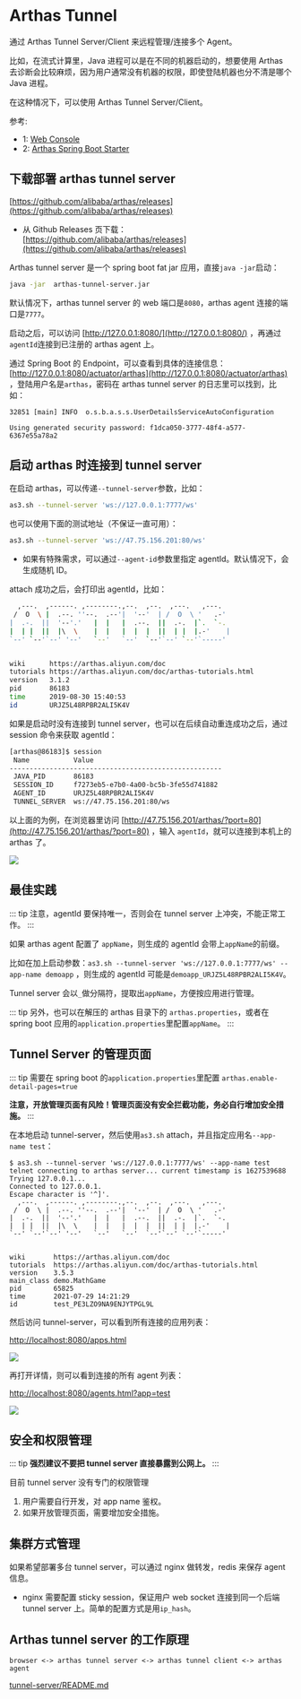 # Arthas Tunnel

通过 Arthas Tunnel Server/Client 来远程管理/连接多个 Agent。

比如，在流式计算里，Java 进程可以是在不同的机器启动的，想要使用 Arthas 去诊断会比较麻烦，因为用户通常没有机器的权限，即使登陆机器也分不清是哪个 Java 进程。

在这种情况下，可以使用 Arthas Tunnel Server/Client。

参考:

- 1: [Web Console](web-console.md)
- 2: [Arthas Spring Boot Starter](spring-boot-starter.md)

## 下载部署 arthas tunnel server

[https://github.com/alibaba/arthas/releases](https://github.com/alibaba/arthas/releases)

- 从 Github Releases 页下载： [https://github.com/alibaba/arthas/releases](https://github.com/alibaba/arthas/releases)

Arthas tunnel server 是一个 spring boot fat jar 应用，直接`java -jar`启动：

```bash
java -jar  arthas-tunnel-server.jar
```

默认情况下，arthas tunnel server 的 web 端口是`8080`，arthas agent 连接的端口是`7777`。

启动之后，可以访问 [http://127.0.0.1:8080/](http://127.0.0.1:8080/) ，再通过`agentId`连接到已注册的 arthas agent 上。

通过 Spring Boot 的 Endpoint，可以查看到具体的连接信息： [http://127.0.0.1:8080/actuator/arthas](http://127.0.0.1:8080/actuator/arthas) ，登陆用户名是`arthas`，密码在 arthas tunnel server 的日志里可以找到，比如：

```
32851 [main] INFO  o.s.b.a.s.s.UserDetailsServiceAutoConfiguration

Using generated security password: f1dca050-3777-48f4-a577-6367e55a78a2
```

## 启动 arthas 时连接到 tunnel server

在启动 arthas，可以传递`--tunnel-server`参数，比如：

```bash
as3.sh --tunnel-server 'ws://127.0.0.1:7777/ws'
```

也可以使用下面的测试地址（不保证一直可用）：

```bash
as3.sh --tunnel-server 'ws://47.75.156.201:80/ws'
```

- 如果有特殊需求，可以通过`--agent-id`参数里指定 agentId。默认情况下，会生成随机 ID。

attach 成功之后，会打印出 agentId，比如：

```bash
  ,---.  ,------. ,--------.,--.  ,--.  ,---.   ,---.
 /  O  \ |  .--. ''--.  .--'|  '--'  | /  O  \ '   .-'
|  .-.  ||  '--'.'   |  |   |  .--.  ||  .-.  |`.  `-.
|  | |  ||  |\  \    |  |   |  |  |  ||  | |  |.-'    |
`--' `--'`--' '--'   `--'   `--'  `--'`--' `--'`-----'


wiki      https://arthas.aliyun.com/doc
tutorials https://arthas.aliyun.com/doc/arthas-tutorials.html
version   3.1.2
pid       86183
time      2019-08-30 15:40:53
id        URJZ5L48RPBR2ALI5K4V
```

如果是启动时没有连接到 tunnel server，也可以在后续自动重连成功之后，通过 session 命令来获取 agentId：

```bash
[arthas@86183]$ session
 Name           Value
-----------------------------------------------------
 JAVA_PID       86183
 SESSION_ID     f7273eb5-e7b0-4a00-bc5b-3fe55d741882
 AGENT_ID       URJZ5L48RPBR2ALI5K4V
 TUNNEL_SERVER  ws://47.75.156.201:80/ws
```

以上面的为例，在浏览器里访问 [http://47.75.156.201/arthas/?port=80](http://47.75.156.201/arthas/?port=80) ，输入 `agentId`，就可以连接到本机上的 arthas 了。

![](/images/arthas-tunnel-server.png)

## 最佳实践

::: tip
注意，agentId 要保持唯一，否则会在 tunnel server 上冲突，不能正常工作。
:::

如果 arthas agent 配置了 `appName`，则生成的 agentId 会带上`appName`的前缀。

比如在加上启动参数：`as3.sh --tunnel-server 'ws://127.0.0.1:7777/ws' --app-name demoapp` ，则生成的 agentId 可能是`demoapp_URJZ5L48RPBR2ALI5K4V`。

Tunnel server 会以`_`做分隔符，提取出`appName`，方便按应用进行管理。

::: tip
另外，也可以在解压的 arthas 目录下的 `arthas.properties`，或者在 spring boot 应用的`application.properties`里配置`appName`。
:::

## Tunnel Server 的管理页面

::: tip
需要在 spring boot 的`application.properties`里配置 `arthas.enable-detail-pages=true`

**注意，开放管理页面有风险！管理页面没有安全拦截功能，务必自行增加安全措施。**
:::

在本地启动 tunnel-server，然后使用`as3.sh` attach，并且指定应用名`--app-name test`：

```
$ as3.sh --tunnel-server 'ws://127.0.0.1:7777/ws' --app-name test
telnet connecting to arthas server... current timestamp is 1627539688
Trying 127.0.0.1...
Connected to 127.0.0.1.
Escape character is '^]'.
  ,---.  ,------. ,--------.,--.  ,--.  ,---.   ,---.
 /  O  \ |  .--. ''--.  .--'|  '--'  | /  O  \ '   .-'
|  .-.  ||  '--'.'   |  |   |  .--.  ||  .-.  |`.  `-.
|  | |  ||  |\  \    |  |   |  |  |  ||  | |  |.-'    |
`--' `--'`--' '--'   `--'   `--'  `--'`--' `--'`-----'


wiki       https://arthas.aliyun.com/doc
tutorials  https://arthas.aliyun.com/doc/arthas-tutorials.html
version    3.5.3
main_class demo.MathGame
pid        65825
time       2021-07-29 14:21:29
id         test_PE3LZO9NA9ENJYTPGL9L
```

然后访问 tunnel-server，可以看到所有连接的应用列表：

[http://localhost:8080/apps.html](http://localhost:8080/apps.html)

![](/images/tunnel-server-apps.png)

再打开详情，则可以看到连接的所有 agent 列表：

[http://localhost:8080/agents.html?app=test](http://localhost:8080/agents.html?app=test)

![](/images/tunnel-server-agents.png)

## 安全和权限管理

::: tip
**强烈建议不要把 tunnel server 直接暴露到公网上。**
:::

目前 tunnel server 没有专门的权限管理

1. 用户需要自行开发，对 app name 鉴权。
2. 如果开放管理页面，需要增加安全措施。

## 集群方式管理

如果希望部署多台 tunnel server，可以通过 nginx 做转发，redis 来保存 agent 信息。

- nginx 需要配置 sticky session，保证用户 web socket 连接到同一个后端 tunnel server 上。简单的配置方式是用`ip_hash`。

## Arthas tunnel server 的工作原理

```
browser <-> arthas tunnel server <-> arthas tunnel client <-> arthas agent
```

[tunnel-server/README.md](https://github.com/alibaba/arthas/blob/master/tunnel-server/README.md#)
